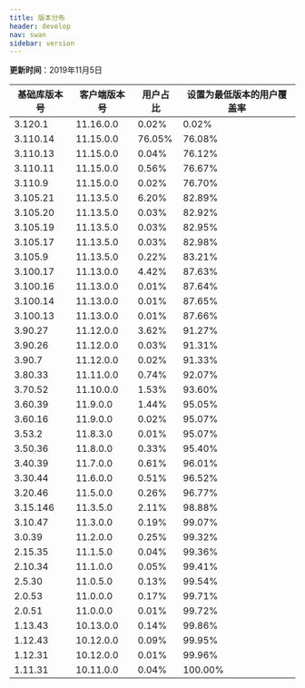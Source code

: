 ```yaml
---
title: 版本分布
header: develop
nav: swan
sidebar: version
---
```

**更新时间**：2019年11月5日

|基础库版本号|客户端版本号|用户占比|设置为最低版本的用户覆盖率|
|---|---|---|---|
|3.120.1|11.16.0.0|0.02%|0.02%|
|3.110.14|11.15.0.0|76.05%|76.08%|
|3.110.13|11.15.0.0|0.04%|76.12%|
|3.110.11|11.15.0.0|0.56%|76.67%|
|3.110.9|11.15.0.0|0.02%|76.70%|
|3.105.21|11.13.5.0|6.20%|82.89%|
|3.105.20|11.13.5.0|0.03%|82.92%|
|3.105.19|11.13.5.0|0.03%|82.95%|
|3.105.17|11.13.5.0|0.03%|82.98%|
|3.105.9|11.13.5.0|0.22%|83.21%|
|3.100.17|11.13.0.0|4.42%|87.63%|
|3.100.16|11.13.0.0|0.01%|87.64%|
|3.100.14|11.13.0.0|0.01%|87.65%|
|3.100.13|11.13.0.0|0.01%|87.66%|
|3.90.27|11.12.0.0|3.62%|91.27%|
|3.90.26|11.12.0.0|0.03%|91.31%|
|3.90.7|11.12.0.0|0.02%|91.33%|
|3.80.33|11.11.0.0|0.74%|92.07%|
|3.70.52|11.10.0.0|1.53%|93.60%|
|3.60.39|11.9.0.0|1.44%|95.05%|
|3.60.16|11.9.0.0|0.02%|95.07%|
|3.53.2|11.8.3.0|0.01%|95.07%|
|3.50.36|11.8.0.0|0.33%|95.40%|
|3.40.39|11.7.0.0|0.61%|96.01%|
|3.30.44|11.6.0.0|0.51%|96.52%|
|3.20.46|11.5.0.0|0.26%|96.77%|
|3.15.146|11.3.5.0|2.11%|98.88%|
|3.10.47|11.3.0.0|0.19%|99.07%|
|3.0.39|11.2.0.0|0.25%|99.32%|
|2.15.35|11.1.5.0|0.04%|99.36%|
|2.10.34|11.1.0.0|0.05%|99.41%|
|2.5.30|11.0.5.0|0.13%|99.54%|
|2.0.53|11.0.0.0|0.17%|99.71%|
|2.0.51|11.0.0.0|0.01%|99.72%|
|1.13.43|10.13.0.0|0.14%|99.86%|
|1.12.43|10.12.0.0|0.09%|99.95%|
|1.12.31|10.12.0.0|0.01%|99.96%|
|1.11.31|10.11.0.0|0.04%|100.00%|
